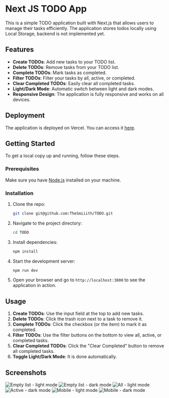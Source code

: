 # Next JS TODO App

This is a simple TODO application built with Next.js that allows users to manage their tasks efficiently. The application stores todos locally using Local Storage, backend is not implemented yet.

## Features

- **Create TODOs**: Add new tasks to your TODO list.
- **Delete TODOs**: Remove tasks from your TODO list.
- **Complete TODOs**: Mark tasks as completed.
- **Filter TODOs**: Filter your tasks by all, active, or completed.
- **Clear Completed TODOs**: Easily clear all completed tasks.
- **Light/Dark Mode**: Automatic switch between light and dark modes.
- **Responsive Design**: The application is fully responsive and works on all devices.

## Deployment

The application is deployed on Vercel. You can access it [here](https://todo-three-dusky.vercel.app/).

## Getting Started

To get a local copy up and running, follow these steps.

### Prerequisites

Make sure you have [Node.js](https://nodejs.org/) installed on your machine.

### Installation

1. Clone the repo:

    ```sh
    git clone git@github.com:TheSmiiith/TODO.git
    ```
2. Navigate to the project directory:

    ```sh
    cd TODO
    ```
3. Install dependencies:

    ```sh
    npm install
    ```
4. Start the development server:

    ```sh
    npm run dev
    ```
5. Open your browser and go to `http://localhost:3000` to see the application in action.

## Usage

1. **Create TODOs**: Use the input field at the top to add new tasks.
2. **Delete TODOs**: Click the trash icon next to a task to remove it.
3. **Complete TODOs**: Click the checkbox (or the item) to mark it as completed.
4. **Filter TODOs**: Use the filter buttons on the bottom to view all, active, or completed tasks.
5. **Clear Completed TODOs**: Click the "Clear Completed" button to remove all completed tasks.
6. **Toggle Light/Dark Mode**: It is done automatically.

## Screenshots

![Empty list - light mode](/screenshots/empty_light.png "Empty list - light mode")
![Empty list - dark mode](/screenshots/empty_dark.png "Empty list - dark mode")
![All - light mode](/screenshots/all_light.png "All - light mode")
![Active - dark mode](/screenshots/active_dark.png "Active - dark mode")
![Mobile - light mode](/screenshots/mobile_light.png "Mobile - light mode")
![Mobile - dark mode](/screenshots/mobile_dark.png "Mobile - dark mode")